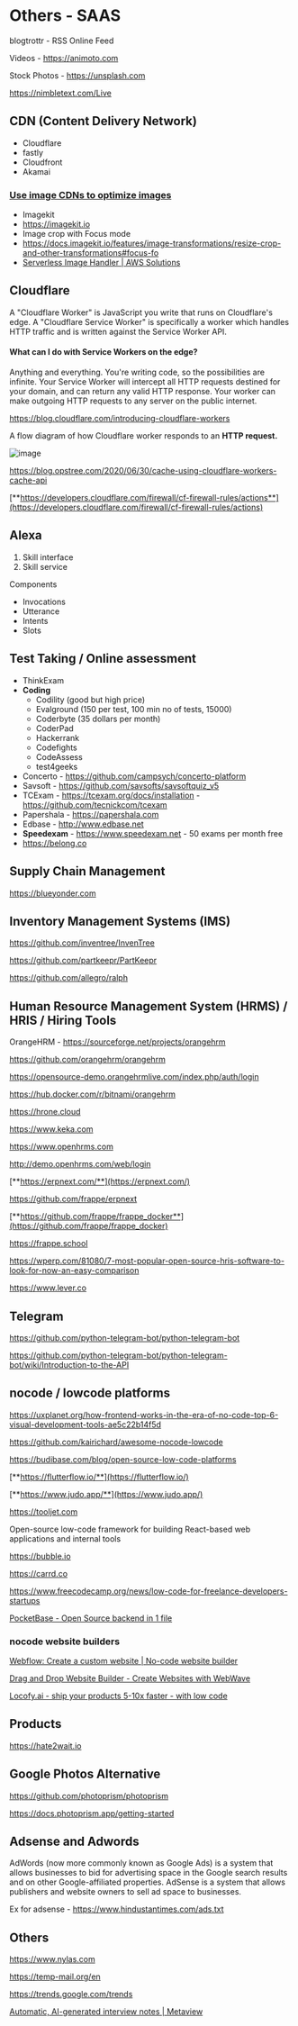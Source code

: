 # Others - SAAS

blogtrottr - RSS Online Feed

Videos - <https://animoto.com>

Stock Photos - <https://unsplash.com>

<https://nimbletext.com/Live>

## CDN (Content Delivery Network)

- Cloudflare
- fastly
- Cloudfront
- Akamai

### [Use image CDNs to optimize images](https://web.dev/image-cdns/)

- Imagekit
- <https://imagekit.io>
- Image crop with Focus mode
- <https://docs.imagekit.io/features/image-transformations/resize-crop-and-other-transformations#focus-fo>
- [Serverless Image Handler | AWS Solutions](https://aws.amazon.com/solutions/implementations/serverless-image-handler/)

## Cloudflare

A "Cloudflare Worker" is JavaScript you write that runs on Cloudflare's edge. A "Cloudflare Service Worker" is specifically a worker which handles HTTP traffic and is written against the Service Worker API.

#### What can I do with Service Workers on the edge?

Anything and everything. You're writing code, so the possibilities are infinite. Your Service Worker will intercept all HTTP requests destined for your domain, and can return any valid HTTP response. Your worker can make outgoing HTTP requests to any server on the public internet.

<https://blog.cloudflare.com/introducing-cloudflare-workers>

A flow diagram of how Cloudflare worker responds to an **HTTP request.**

![image](../../media/Cloud-Others-Others-SAAS-image1.jpg)

<https://blog.opstree.com/2020/06/30/cache-using-cloudflare-workers-cache-api>

[**https://developers.cloudflare.com/firewall/cf-firewall-rules/actions**](https://developers.cloudflare.com/firewall/cf-firewall-rules/actions)

## Alexa

1. Skill interface
2. Skill service

Components

- Invocations
- Utterance
- Intents
- Slots

## Test Taking / Online assessment

- ThinkExam
- **Coding**
  - Codility (good but high price)
  - Evalground (150 per test, 100 min no of tests, 15000)
  - Coderbyte (35 dollars per month)
  - CoderPad
  - Hackerrank
  - Codefights
  - CodeAssess
  - test4geeks
- Concerto - <https://github.com/campsych/concerto-platform>
- Savsoft - <https://github.com/savsofts/savsoftquiz_v5>
- TCExam - <https://tcexam.org/docs/installation> - <https://github.com/tecnickcom/tcexam>
- Papershala - <https://papershala.com>
- Edbase - <http://www.edbase.net>
- **Speedexam** - <https://www.speedexam.net> - 50 exams per month free
- <https://belong.co>

## Supply Chain Management

<https://blueyonder.com>

## Inventory Management Systems (IMS)

<https://github.com/inventree/InvenTree>

<https://github.com/partkeepr/PartKeepr>

<https://github.com/allegro/ralph>

## Human Resource Management System (HRMS) / HRIS / Hiring Tools

OrangeHRM - <https://sourceforge.net/projects/orangehrm>

<https://github.com/orangehrm/orangehrm>

<https://opensource-demo.orangehrmlive.com/index.php/auth/login>

<https://hub.docker.com/r/bitnami/orangehrm>

<https://hrone.cloud>

<https://www.keka.com>

<https://www.openhrms.com>

<http://demo.openhrms.com/web/login>

[**https://erpnext.com/**](https://erpnext.com/)

<https://github.com/frappe/erpnext>

[**https://github.com/frappe/frappe_docker**](https://github.com/frappe/frappe_docker)

<https://frappe.school>

<https://wperp.com/81080/7-most-popular-open-source-hris-software-to-look-for-now-an-easy-comparison>

<https://www.lever.co>

## Telegram

<https://github.com/python-telegram-bot/python-telegram-bot>

<https://github.com/python-telegram-bot/python-telegram-bot/wiki/Introduction-to-the-API>

## nocode / lowcode platforms

<https://uxplanet.org/how-frontend-works-in-the-era-of-no-code-top-6-visual-development-tools-ae5c22b14f5d>

<https://github.com/kairichard/awesome-nocode-lowcode>

<https://budibase.com/blog/open-source-low-code-platforms>

[**https://flutterflow.io/**](https://flutterflow.io/)

[**https://www.judo.app/**](https://www.judo.app/)

<https://tooljet.com>

Open-source low-code framework for building React-based web applications and internal tools

<https://bubble.io>

<https://carrd.co>

<https://www.freecodecamp.org/news/low-code-for-freelance-developers-startups>

[PocketBase - Open Source backend in 1 file](https://pocketbase.io/)

### nocode website builders

[Webflow: Create a custom website | No-code website builder](https://webflow.com/)

[Drag and Drop Website Builder - Create Websites with WebWave](https://webwave.me/)

[Locofy.ai - ship your products 5-10x faster - with low code](https://www.locofy.ai/)

## Products

<https://hate2wait.io>

## Google Photos Alternative

<https://github.com/photoprism/photoprism>

<https://docs.photoprism.app/getting-started>

## Adsense and Adwords

AdWords (now more commonly known as Google Ads) is a system that allows businesses to bid for advertising space in the Google search results and on other Google-affiliated properties. AdSense is a system that allows publishers and website owners to sell ad space to businesses.

Ex for adsense - <https://www.hindustantimes.com/ads.txt>

## Others

<https://www.nylas.com>

<https://temp-mail.org/en>

<https://trends.google.com/trends>

[Automatic, AI-generated interview notes | Metaview](https://www.metaview.ai/)
